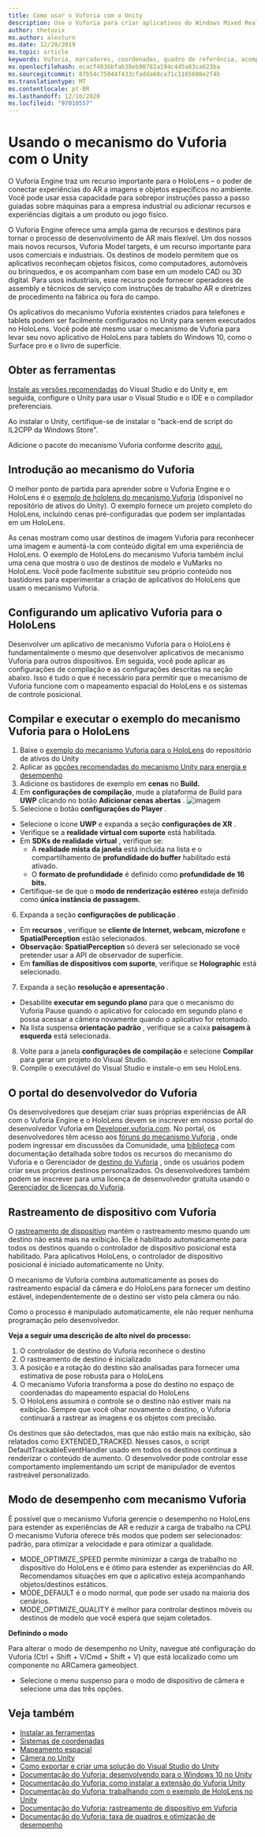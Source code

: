 ```yaml
---
title: Como usar o Vuforia com o Unity
description: Use o Vuforia para criar aplicativos do Windows Mixed Reality no Unity.
author: thetuvix
ms.author: alexturn
ms.date: 12/20/2019
ms.topic: article
keywords: Vuforia, marcadores, coordenadas, quadro de referência, acompanhamento, headset de realidade misturada, headset da realidade mista do Windows, headset da realidade virtual, Unity, HoloLens, controle de dispositivo, modo de desempenho, portal do desenvolvedor do Vuforia
ms.openlocfilehash: ecacf4036bfab38eb90782a194c445a83ca623ba
ms.sourcegitcommit: 87b54c75044f433cfadda68ca71c1165608e2f4b
ms.translationtype: MT
ms.contentlocale: pt-BR
ms.lasthandoff: 12/10/2020
ms.locfileid: "97010557"
---
```

# <a name="using-vuforia-engine-with-unity"></a>Usando o mecanismo do Vuforia com o Unity

O Vuforia Engine traz um recurso importante para o HoloLens – o poder de conectar experiências do AR a imagens e objetos específicos no ambiente. Você pode usar essa capacidade para sobrepor instruções passo a passo guiadas sobre máquinas para a empresa industrial ou adicionar recursos e experiências digitais a um produto ou jogo físico.

O Vuforia Engine oferece uma ampla gama de recursos e destinos para tornar o processo de desenvolvimento de AR mais flexível. Um dos nossos mais novos recursos, Vuforia Model targets, é um recurso importante para usos comerciais e industriais. Os destinos de modelo permitem que os aplicativos reconheçam objetos físicos, como computadores, automóveis ou brinquedos, e os acompanham com base em um modelo CAD ou 3D digital. Para usos industriais, esse recurso pode fornecer operadores de assembly e técnicos de serviço com instruções de trabalho AR e diretrizes de procedimento na fábrica ou fora do campo.

Os aplicativos do mecanismo Vuforia existentes criados para telefones e tablets podem ser facilmente configurados no Unity para serem executados no HoloLens. Você pode até mesmo usar o mecanismo de Vuforia para levar seu novo aplicativo de HoloLens para tablets do Windows 10, como o Surface pro e o livro de superfície.


## <a name="get-the-tools"></a>Obter as ferramentas

[Instale as versões recomendadas](../install-the-tools.md) do Visual Studio e do Unity e, em seguida, configure o Unity para usar o Visual Studio e o IDE e o compilador preferenciais. 

Ao instalar o Unity, certifique-se de instalar o "back-end de script do IL2CPP da Windows Store".

Adicione o pacote do mecanismo Vuforia conforme descrito [aqui.](https://library.vuforia.com/content/vuforia-library/en/articles/Solution/vuforia-engine-package-hosting-for-unity.html)

## <a name="getting-started-with-vuforia-engine"></a>Introdução ao mecanismo do Vuforia

O melhor ponto de partida para aprender sobre o Vuforia Engine e o HoloLens é o [exemplo de hololens do mecanismo Vuforia](https://assetstore.unity.com/packages/templates/packs/vuforia-hololens-sample-101553) (disponível no repositório de ativos do Unity). O exemplo fornece um projeto completo do HoloLens, incluindo cenas pré-configuradas que podem ser implantadas em um HoloLens.

As cenas mostram como usar destinos de imagem Vuforia para reconhecer uma imagem e aumentá-la com conteúdo digital em uma experiência de HoloLens. O exemplo de HoloLens do mecanismo Vuforia também inclui uma cena que mostra o uso de destinos de modelo e VuMarks no HoloLens. Você pode facilmente substituir seu próprio conteúdo nos bastidores para experimentar a criação de aplicativos do HoloLens que usam o mecanismo Vuforia.



## <a name="configuring-a-vuforia-app-for-hololens"></a>Configurando um aplicativo Vuforia para o HoloLens

Desenvolver um aplicativo de mecanismo Vuforia para o HoloLens é fundamentalmente o mesmo que desenvolver aplicativos de mecanismo Vuforia para outros dispositivos. Em seguida, você pode aplicar as configurações de compilação e as configurações descritas na seção abaixo. Isso é tudo o que é necessário para permitir que o mecanismo de Vuforia funcione com o mapeamento espacial do HoloLens e os sistemas de controle posicional.

## <a name="build-and-run-the-vuforia-engine-sample-for-hololens"></a>Compilar e executar o exemplo do mecanismo Vuforia para o HoloLens
1.  Baixe o [exemplo do mecanismo Vuforia para o HoloLens](https://assetstore.unity.com/packages/templates/packs/vuforia-hololens-sample-101553) do repositório de ativos do Unity
2.  Aplicar as [opções recomendadas do mecanismo Unity para energia e desempenho](performance-recommendations-for-unity.md)
3.  Adicione os bastidores de exemplo em **cenas** no **Build.**
4.  Em **configurações de compilação**, mude a plataforma de Build para **UWP** clicando no botão **Adicionar cenas abertas** .
![imagem](https://user-images.githubusercontent.com/45470042/89573103-173daa80-d7f8-11ea-9284-931a7b6c913d.png)
5.  Selecione o botão **configurações do Player** .  
   * Selecione o ícone **UWP** e expanda a seção **configurações de XR** .
   * Verifique se a **realidade virtual com suporte** está habilitada.    
   * Em **SDKs de realidade virtual** , verifique se:
     * A **realidade mista da janela** está incluída na lista e o compartilhamento de **profundidade do buffer** habilitado está ativado. 
     * O **formato de profundidade** é definido como **profundidade de 16 bits.** 
   * Certifique-se de que o **modo de renderização estéreo** esteja definido como **única instância de passagem.**
6.  Expanda a seção **configurações de publicação** .
   * Em **recursos** , verifique se **cliente de Internet, webcam, microfone** e **SpatialPerception** estão selecionados.
   * **Observação: SpatialPerception** só deverá ser selecionado se você pretender usar a API de observador de superfície.
   * Em **famílias de dispositivos com suporte**, verifique se **Holographic** está selecionado. 
7.  Expanda a seção **resolução e apresentação** .
   * Desabilite **executar em segundo plano** para que o mecanismo do Vuforia Pause quando o aplicativo for colocado em segundo plano e possa acessar a câmera novamente quando o aplicativo for retomado. 
   * Na lista suspensa **orientação padrão** , verifique se a caixa **paisagem à esquerda** está selecionada.
8.  Volte para a janela **configurações de compilação** e selecione **Compilar** para gerar um projeto do Visual Studio.
9.  Compile o executável do Visual Studio e instale-o em seu HoloLens.

## <a name="the-vuforia-developer-portal"></a>O portal do desenvolvedor do Vuforia

Os desenvolvedores que desejam criar suas próprias experiências de AR com o Vuforia Engine e o HoloLens devem se inscrever em nosso portal do desenvolvedor Vuforia em [Developer.vuforia.com](https://developer.vuforia.com/). No portal, os desenvolvedores têm acesso aos [fóruns do mecanismo Vuforia](https://developer.vuforia.com/forum) , onde podem ingressar em discussões da Comunidade, uma [biblioteca](https://library.vuforia.com/) com documentação detalhada sobre todos os recursos do mecanismo do Vuforia e o Gerenciador de [destino do Vuforia](https://developer.vuforia.com/target-manager) , onde os usuários podem criar seus próprios destinos personalizados. Os desenvolvedores também podem se inscrever para uma licença de desenvolvedor gratuita usando o [Gerenciador de licenças do Vuforia](https://developer.vuforia.com/license-manager).

## <a name="device-tracking-with-vuforia"></a>Rastreamento de dispositivo com Vuforia

O [rastreamento de dispositivo](https://library.vuforia.com/features/environments/device-tracker-overview.html) mantém o rastreamento mesmo quando um destino não está mais na exibição. Ele é habilitado automaticamente para todos os destinos quando o controlador de dispositivo posicional está habilitado. Para aplicativos HoloLens, o controlador de dispositivo posicional é iniciado automaticamente no Unity.

O mecanismo de Vuforia combina automaticamente as poses do rastreamento espacial da câmera e do HoloLens para fornecer um destino estável, independentemente de o destino ser visto pela câmera ou não.

Como o processo é manipulado automaticamente, ele não requer nenhuma programação pelo desenvolvedor.


**Veja a seguir uma descrição de alto nível do processo:**
1. O controlador de destino do Vuforia reconhece o destino
2. O rastreamento de destino é inicializado
3. A posição e a rotação do destino são analisadas para fornecer uma estimativa de pose robusta para o HoloLens
4. O mecanismo Vuforia transforma a pose do destino no espaço de coordenadas do mapeamento espacial do HoloLens
5. O HoloLens assumirá o controle se o destino não estiver mais na exibição. Sempre que você olhar novamente o destino, o Vuforia continuará a rastrear as imagens e os objetos com precisão.

Os destinos que são detectados, mas que não estão mais na exibição, são relatados como EXTENDED_TRACKED. Nesses casos, o script DefaultTrackableEventHandler usado em todos os destinos continua a renderizar o conteúdo de aumento. O desenvolvedor pode controlar esse comportamento implementando um script de manipulador de eventos rastreável personalizado.

## <a name="performance-mode-with-vuforia-engine"></a>Modo de desempenho com mecanismo Vuforia 

É possível que o mecanismo Vuforia gerencie o desempenho no HoloLens para estender as experiências de AR e reduzir a carga de trabalho na CPU. O mecanismo Vuforia oferece três modos que podem ser selecionados: padrão, para otimizar a velocidade e para otimizar a qualidade. 

*   MODE_OPTIMIZE_SPEED permite minimizar a carga de trabalho no dispositivo do HoloLens e é ótimo para estender as experiências do AR. Recomendamos situações em que o aplicativo esteja acompanhando objetos/destinos estáticos.
*   MODE_DEFAULT é o modo normal, que pode ser usado na maioria dos cenários.
*   MODE_OPTIMIZE_QUALITY é melhor para controlar destinos móveis ou destinos de modelo que você espera que sejam coletados.

**Definindo o modo**

Para alterar o modo de desempenho no Unity, navegue até configuração do Vuforia (Ctrl + Shift + V/Cmd + Shift + V) que está localizado como um componente no ARCamera gameobject. 
*   Selecione o menu suspenso para o modo de dispositivo de câmera e selecione uma das três opções.


## <a name="see-also"></a>Veja também
* [Instalar as ferramentas](../install-the-tools.md)
* [Sistemas de coordenadas](../../design/coordinate-systems.md)
* [Mapeamento espacial](../../design/spatial-mapping.md)
* [Câmera no Unity](camera-in-unity.md)
* [Como exportar e criar uma solução do Visual Studio do Unity](exporting-and-building-a-unity-visual-studio-solution.md)
* [Documentação do Vuforia: desenvolvendo para o Windows 10 no Unity](https://library.vuforia.com/articles/Solution/Developing-for-Windows-10-in-Unity)
* [Documentação do Vuforia: como instalar a extensão do Vuforia Unity](https://library.vuforia.com/articles/Solution/Installing-the-Unity-Extension)
* [Documentação do Vuforia: trabalhando com o exemplo de HoloLens no Unity](https://library.vuforia.com/articles/Solution/Working-with-the-HoloLens-sample-in-Unity)
* [Documentação do Vuforia: rastreamento de dispositivo em Vuforia](https://library.vuforia.com/features/environments/device-tracker-overview.html)
* [Documentação do Vuforia: taxa de quadros e otimização de desempenho](https://library.vuforia.com/content/vuforia-library/en/articles/Solution/Framerate-Optimization-for-Mixed-Reality-Apps.html)
